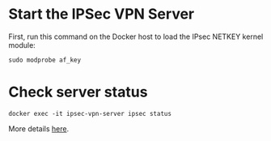# Start the IPSec VPN Server

First, run this command on the Docker host to load the IPsec NETKEY kernel module:

```
sudo modprobe af_key
```

# Check server status

```
docker exec -it ipsec-vpn-server ipsec status
```


More details [here](https://github.com/hwdsl2/docker-ipsec-vpn-server#start-the-ipsec-vpn-server).

